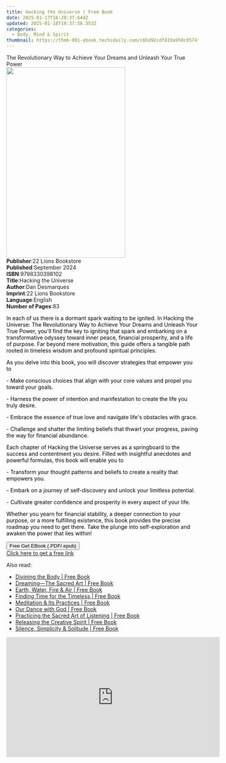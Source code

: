 ```yaml
---
title: Hacking the Universe | Free Book
date: 2025-01-17T16:20:37.644Z
updated: 2025-01-18T19:37:56.553Z
categories:
  - Body, Mind & Spirit
thumbnail: https://thmb-001-ebook.techidaily.com/c65d92cdf819a950c0574f866d24c1354026875399a1f4505464bbe40e0ab84e.jpg
---
```

<main id="book-container">
  <div class="flex flex-col">
    <div class="book-brief flex-1 py-6 px-4 sm:p-6 md:py-10 md:px-8">
      <!-- brief-->
      <div class="book-brief-main">
        The Revolutionary Way to Achieve Your Dreams and Unleash Your True Power
      </div>
    </div>
    <div
      class="book-meta-info flex-1 grid gap-4 col-start-1 col-end-3 row-start-1 sm:mb-6 sm:grid-cols-4 lg:gap-6 lg:col-start-2 lg:row-end-6 lg:row-span-6 lg:mb-0"
    >
      <div
        class="book-meta-info-left place-content-center mt-4 p-4 text-sm leading-6 col-start-2 col-span-2 dark:text-slate-400"
      >
        <img
          class="w-full h-500 object-cover rounded-lg sm:h-255 sm:col-span-2 lg:col-span-full"
          src="https://img-001-ebook.techidaily.com/6727cae3f916e955d739aace4e433af5c3d00527e54c308c21dfdba534e93238.jpg"
          alt=""
          width="312"
          height="500"
        />
      </div>
      <div
        class="book-meta-info-right mt-2 col-start-1 row-start-2 col-span-3 self-center"
      >
        <!-- meta data  -->
        <div class="flex flex-col px-4 md:px-8">
          <div class="flex-1">
            <strong>Publisher</strong>:<span class="px-2"
              >22 Lions Bookstore</span
            >
          </div>
          <div class="flex-1">
            <strong>Published</strong>:<span class="px-2">September 2024</span>
          </div>
          <div class="flex-1">
            <strong>ISBN</strong>:<span class="px-2">9798330398102</span>
          </div>
          <div class="flex-1">
            <strong>Title</strong>:<span class="px-2"
              >Hacking the Universe</span
            >
          </div>
          <div class="flex-1">
            <strong>Author</strong>:<span class="px-2">Dan Desmarques</span>
          </div>
          <div class="flex-1">
            <strong>Imprint</strong>:<span class="px-2"
              >22 Lions Bookstore</span
            >
          </div>
          <div class="flex-1">
            <strong>Language</strong>:<span class="px-2">English</span>
          </div>
          <div class="flex-1">
            <strong>Number of Pages</strong>:<span class="px-2">83</span>
          </div>
        </div>
      </div>
    </div>
    <div class="book-description flex-1 py-6 px-4 sm:p-6 md:py-10 md:px-8">
      <div class="book-description-main">
        <div accordion-content="" id="description">
          <p>
            <span style="color: rgb(0, 0, 0)"
              >In each of us there is a dormant spark waiting to be ignited. In
              Hacking the Universe: The Revolutionary Way to Achieve Your Dreams
              and Unleash Your True Power, you'll find the key to igniting that
              spark and embarking on a transformative odyssey toward inner
              peace, financial prosperity, and a life of purpose. Far beyond
              mere motivation, this guide offers a tangible path rooted in
              timeless wisdom and profound spiritual principles.</span
            >
          </p>
          <p>
            <span style="color: rgb(0, 0, 0)">
              As you delve into this book, you will discover strategies that
              empower you to&nbsp;</span
            >
          </p>
          <p>
            <span style="color: rgb(0, 0, 0)"
              >- Make conscious choices that align with your core values and
              propel you toward your goals.</span
            >
          </p>
          <p>
            <span style="color: rgb(0, 0, 0)">
              - Harness the power of intention and manifestation to create the
              life you truly desire.</span
            >
          </p>
          <p>
            <span style="color: rgb(0, 0, 0)">
              - Embrace the essence of true love and navigate life's obstacles
              with grace.</span
            >
          </p>
          <p>
            <span style="color: rgb(0, 0, 0)">
              - Challenge and shatter the limiting beliefs that thwart your
              progress, paving the way for financial abundance.</span
            >
          </p>
          <p>
            <span style="color: rgb(0, 0, 0)">
              Each chapter of Hacking the Universe serves as a springboard to
              the success and contentment you desire. Filled with insightful
              anecdotes and powerful formulas, this book will enable you
              to&nbsp;</span
            >
          </p>
          <p>
            <span style="color: rgb(0, 0, 0)"
              >- Transform your thought patterns and beliefs to create a reality
              that empowers you.</span
            >
          </p>
          <p>
            <span style="color: rgb(0, 0, 0)">
              - Embark on a journey of self-discovery and unlock your limitless
              potential.</span
            >
          </p>
          <p>
            <span style="color: rgb(0, 0, 0)">
              - Cultivate greater confidence and prosperity in every aspect of
              your life.</span
            >
          </p>
          <p>
            <span style="color: rgb(0, 0, 0)">
              Whether you yearn for financial stability, a deeper connection to
              your purpose, or a more fulfilling existence, this book provides
              the precise roadmap you need to get there. Take the plunge into
              self-exploration and awaken the power that lies within!</span
            >
          </p>
        </div>
        <div class="accordion-fader"></div>
      </div>
    </div>
    <div class="book-excerpts flex-1 py-6 px-4 sm:p-6 md:py-10 md:px-8"></div>
    <div
      class="book-about-author flex-1 py-6 px-4 sm:p-6 md:py-10 md:px-8"
    ></div>
    <div class="book-free-get flex-1 py-6 px-4 sm:p-6 md:py-10 md:px-8">
      <button
        id="btn-free-get"
        class="bg-blue-500 hover:bg-blue-700 text-white font-bold py-2 px-4 rounded"
      >
        Free Get EBook (.PDF/.epub)
      </button>
      <div id="countdown-display" class="px-2 text-lg mt-2"></div>
      <a
        id="free-link"
        class="hidden bg-blue-500 hover:bg-blue-700 text-white font-bold py-2 px-4 rounded"
        href="https://www.ebooks.com/en-us/book/211455291/hacking-the-universe/dan-desmarques/"
        target="_blank"
        >Click here to get a free link</a
      >
    </div>
    <script>
      let countdownTime = 0;
      let countdownInterval = null;
      document
        .getElementById('btn-free-get')
        .addEventListener('click', startCountdown);
      function startCountdown() {
        countdownTime = new Date().getTime() + 60000 * 3;
        countdownInterval = setInterval(updateCountdown, 1000);
        document.getElementById('btn-free-get').disabled = true;
        document
          .getElementById('btn-free-get')
          .classList.add('bg-gray-500', 'cursor-not-allowed');
      }
      function updateCountdown() {
        let currentTime = new Date().getTime();
        let timeLeft = countdownTime - currentTime;
        let secondsLeft = Math.floor(timeLeft / 1000);
        document.getElementById('countdown-display').innerHTML =
          `Remaining time: ${secondsLeft} seconds.`;
        if (secondsLeft <= 0) {
          clearInterval(countdownInterval);
          document.getElementById('btn-free-get').classList.add('hidden');
          document.getElementById('free-link').classList.remove('hidden');
          document.getElementById('countdown-display').innerHTML = '';
        }
      }
    </script>
  </div>
</main>

<ins class="adsbygoogle"
      style="display:block"
      data-ad-client="ca-pub-7571918770474297"
      data-ad-slot="8358498916"
      data-ad-format="auto"
      data-full-width-responsive="true"></ins>
    

<span class="atpl-alsoreadstyle">Also read:</span>
<div><ul>
<li><a href="https://novels-ebooks.techidaily.com/96499241-9781594734533-divining-the-body/"><u>Divining the Body | Free Book</u></a></li>
<li><a href="https://novels-ebooks.techidaily.com/96499272-9781594735714-dreamingthe-sacred-art/"><u>Dreaming—The Sacred Art | Free Book</u></a></li>
<li><a href="https://novels-ebooks.techidaily.com/96499243-9781594734458-earth-water-fire-air/"><u>Earth, Water, Fire & Air | Free Book</u></a></li>
<li><a href="https://novels-ebooks.techidaily.com/96499282-9781594734373-finding-time-for-the-timeless/"><u>Finding Time for the Timeless | Free Book</u></a></li>
<li><a href="https://novels-ebooks.techidaily.com/96499393-9781594734021-meditation-its-practices/"><u>Meditation & Its Practices | Free Book</u></a></li>
<li><a href="https://novels-ebooks.techidaily.com/96499428-9781580236775-our-dance-with-god/"><u>Our Dance with God | Free Book</u></a></li>
<li><a href="https://novels-ebooks.techidaily.com/96499466-9781594734588-practicing-the-sacred-art-of-listening/"><u>Practicing the Sacred Art of Listening | Free Book</u></a></li>
<li><a href="https://novels-ebooks.techidaily.com/96499473-9781594734779-releasing-the-creative-spirit/"><u>Releasing the Creative Spirit | Free Book</u></a></li>
<li><a href="https://novels-ebooks.techidaily.com/96499510-9781594735295-silence-simplicity-solitude/"><u>Silence, Simplicity & Solitude | Free Book</u></a></li>
</ul></div>

<!-- affiliate ads begin -->
<iframe width="560" height="315" src="https://www.youtube.com/embed/43goO8X0iX0?si=48Cqf6td2q_6T6h3" title="YouTube video player" frameborder="0" allow="accelerometer; autoplay; clipboard-write; encrypted-media; gyroscope; picture-in-picture; web-share" referrerpolicy="strict-origin-when-cross-origin" allowfullscreen></iframe>
<!-- affiliate ads end -->

